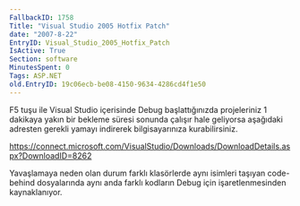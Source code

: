 ```yaml
---
FallbackID: 1758
Title: "Visual Studio 2005 Hotfix Patch"
date: "2007-8-22"
EntryID: Visual_Studio_2005_Hotfix_Patch
IsActive: True
Section: software
MinutesSpent: 0
Tags: ASP.NET
old.EntryID: 19c06ecb-be08-4150-9634-4286cd4f1e50
---
```

F5 tuşu ile Visual Studio içerisinde Debug başlattığınızda projeleriniz
1 dakikaya yakın bir bekleme süresi sonunda çalışır hale geliyorsa
aşağıdaki adresten gerekli yamayı indirerek bilgisayarınıza
kurabilirsiniz.

<https://connect.microsoft.com/VisualStudio/Downloads/DownloadDetails.aspx?DownloadID=8262>

Yavaşlamaya neden olan durum farklı klasörlerde aynı isimleri taşıyan
code-behind dosyalarında aynı anda farklı kodların Debug için
işaretlenmesinden kaynaklanıyor.


